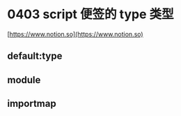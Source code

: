 # 0403 script 便签的 type 类型

[https://www.notion.so](https://www.notion.so)

## default:type

## module

## importmap

##